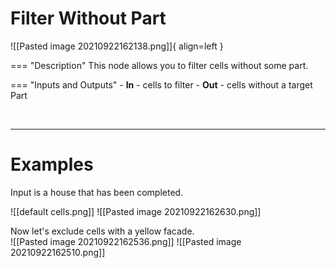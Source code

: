 # **Filter Without Part**

![[Pasted image 20210922162138.png]]{ align=left }

=== "Description"
	This node allows you to filter cells without some part.  

=== "Inputs and Outputs"
	- **In** - cells to filter
	- **Out** - cells without a target Part

<br />

--------

# Examples
Input is a house that has been completed.  

![[default cells.png]]
![[Pasted image 20210922162630.png]]

Now let's exclude cells with a yellow facade.  
![[Pasted image 20210922162536.png]]
![[Pasted image 20210922162510.png]]
